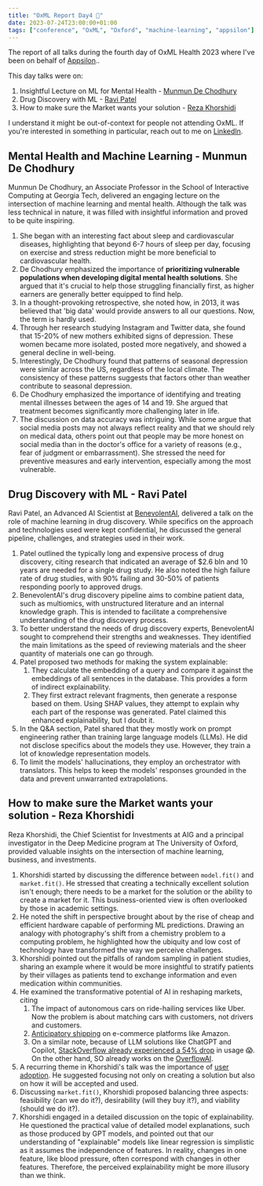 ```yaml
---
title: "OxML Report Day4 📜"
date: 2023-07-24T23:00:00+01:00
tags: ["conference", "OxML", "Oxford", "machine-learning", "appsilon"]
---
```


The report of all talks during the fourth day of OxML Health 2023 where I've been on behalf of [Appsilon](https://appsilon.com/)..

This day talks were on:

1. Insightful Lecture on ML for Mental Health - [Munmun De Chodhury](http://www.munmund.net/)
2. Drug Discovery with ML - [Ravi Patel](https://www.linkedin.com/in/ravi-patel-841a52138/)
3. How to make sure the Market wants your solution - [Reza Khorshidi](https://www.swissre.com/profile/Reza_Khorshidi/ep_cd4b47)

<!--more--> 

I understand it might be out-of-context for people not attending OxML.
If you're interested in something in particular, reach out to me on [LinkedIn](https://www.linkedin.com/in/piotr-pasza-storo%C5%BCenko/).

## Mental Health and Machine Learning - Munmun De Chodhury

Munmun De Chodhury, an Associate Professor in the School of Interactive Computing at Georgia Tech, delivered an engaging lecture on the intersection of machine learning and mental health. Although the talk was less technical in nature, it was filled with insightful information and proved to be quite inspiring.

1. She began with an interesting fact about sleep and cardiovascular diseases, highlighting that beyond 6-7 hours of sleep per day, focusing on exercise and stress reduction might be more beneficial to cardiovascular health.
2. De Chodhury emphasized the importance of **prioritizing vulnerable populations when developing digital mental health solutions**. She argued that it's crucial to help those struggling financially first, as higher earners are generally better equipped to find help.
3. In a thought-provoking retrospective, she noted how, in 2013, it was believed that 'big data' would provide answers to all our questions. Now, the term is hardly used.
4. Through her research studying Instagram and Twitter data, she found that 15-20% of new mothers exhibited signs of depression. These women became more isolated, posted more negatively, and showed a general decline in well-being.
5. Interestingly, De Chodhury found that patterns of seasonal depression were similar across the US, regardless of the local climate. The consistency of these patterns suggests that factors other than weather contribute to seasonal depression.
6. De Chodhury emphasized the importance of identifying and treating mental illnesses between the ages of 14 and 19. She argued that treatment becomes significantly more challenging later in life.
7. The discussion on data accuracy was intriguing. While some argue that social media posts may not always reflect reality and that we should rely on medical data, others point out that people may be more honest on social media than in the doctor's office for a variety of reasons (e.g., fear of judgment or embarrassment). She stressed the need for preventive measures and early intervention, especially among the most vulnerable.

## Drug Discovery with ML - Ravi Patel

Ravi Patel, an Advanced AI Scientist at [BenevolentAI](https://www.linkedin.com/company/benevolentai/), delivered a talk on the role of machine learning in drug discovery. While specifics on the approach and technologies used were kept confidential, he discussed the general pipeline, challenges, and strategies used in their work.

1. Patel outlined the typically long and expensive process of drug discovery, citing research that indicated an average of \$2.6 bln and 10 years are needed for a single drug study. He also noted the high failure rate of drug studies, with 90% failing and 30-50% of patients responding poorly to approved drugs.
2. BenevolentAI's drug discovery pipeline aims to combine patient data, such as multiomics, with unstructured literature and an internal knowledge graph. This is intended to facilitate a comprehensive understanding of the drug discovery process.
3. To better understand the needs of drug discovery experts, BenevolentAI sought to comprehend their strengths and weaknesses. They identified the main limitations as the speed of reviewing materials and the sheer quantity of materials one can go through.
4. Patel proposed two methods for making the system explainable:
    1. They calculate the embedding of a query and compare it against the embeddings of all sentences in the database. This provides a form of indirect explainability.
    2. They first extract relevant fragments, then generate a response based on them. Using SHAP values, they attempt to explain why each part of the response was generated. Patel claimed this enhanced explainability, but I doubt it.
5. In the Q&A section, Patel shared that they mostly work on prompt engineering rather than training large language models (LLMs). He did not disclose specifics about the models they use. However, they train a lot of knowledge representation models.
6. To limit the models' hallucinations, they employ an orchestrator with translators. This helps to keep the models' responses grounded in the data and prevent unwarranted extrapolations.

## How to make sure the Market wants your solution - Reza Khorshidi

Reza Khorshidi, the Chief Scientist for Investments at AIG and a principal investigator in the Deep Medicine program at The University of Oxford, provided valuable insights on the intersection of machine learning, business, and investments.

1. Khorshidi started by discussing the difference between `model.fit()` and `market.fit()`. He stressed that creating a technically excellent solution isn't enough; there needs to be a market for the solution or the ability to create a market for it. This business-oriented view is often overlooked by those in academic settings.
2. He noted the shift in perspective brought about by the rise of cheap and efficient hardware capable of performing ML predictions. Drawing an analogy with photography's shift from a chemistry problem to a computing problem, he highlighted how the ubiquity and low cost of technology have transformed the way we perceive challenges.
3. Khorshidi pointed out the pitfalls of random sampling in patient studies, sharing an example where it would be more insightful to stratify patients by their villages as patients tend to exchange information and even medication within communities.
4. He examined the transformative potential of AI in reshaping markets, citing
    1. The impact of autonomous cars on ride-hailing services like Uber. Now the problem is about matching cars with customers, not drivers and customers.
    2. [Anticipatory shipping](https://www.forbes.com/sites/onmarketing/2014/01/28/why-amazons-anticipatory-shipping-is-pure-genius/) on e-commerce platforms like Amazon. 
    3. On a similar note, because of LLM solutions like ChatGPT and Copilot, [StackOverflow already experienced a 54% drop](https://observablehq.com/@ayhanfuat/the-fall-of-stack-overflow) in usage 😱. On the other hand, SO already works on the [OverflowAI](https://stackoverflow.blog/2023/07/27/announcing-overflowai/).
5. A recurring theme in Khorshidi's talk was the importance of [user adoption](https://appsilon.com/reasons-why-shiny-user-adoption-fails/). He suggested focusing not only on creating a solution but also on how it will be accepted and used.
6. Discussing `market.fit()`, Khorshidi proposed balancing three aspects: feasibility (can we do it?), desirability (will they buy it?), and viability (should we do it?).
7. Khorshidi engaged in a detailed discussion on the topic of explainability. He questioned the practical value of detailed model explanations, such as those produced by GPT models, and pointed out that our understanding of "explainable" models like linear regression is simplistic as it assumes the independence of features. In reality, changes in one feature, like blood pressure, often correspond with changes in other features. Therefore, the perceived explainability might be more illusory than we think.